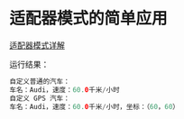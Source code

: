# 适配器模式的简单应用

<a href="http://www.cnblogs.com/java-my-life/archive/2012/04/13/2442795.html" target="_blank">适配器模式详解</a>

运行结果：

```java
自定义普通的汽车：
车名：Audi，速度：60.0千米/小时
自定义 GPS 汽车：
车名：Audi，速度：60.0千米/小时，坐标：（60，60）
```